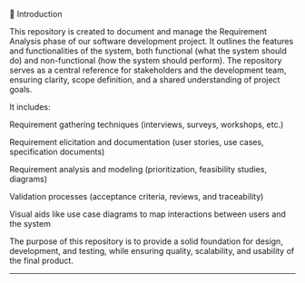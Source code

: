📌 Introduction

This repository is created to document and manage the Requirement Analysis phase of our software development project. It outlines the features and functionalities of the system, both functional (what the system should do) and non-functional (how the system should perform). The repository serves as a central reference for stakeholders and the development team, ensuring clarity, scope definition, and a shared understanding of project goals.

It includes:

Requirement gathering techniques (interviews, surveys, workshops, etc.)

Requirement elicitation and documentation (user stories, use cases, specification documents)

Requirement analysis and modeling (prioritization, feasibility studies, diagrams)

Validation processes (acceptance criteria, reviews, and traceability)

Visual aids like use case diagrams to map interactions between users and the system

The purpose of this repository is to provide a solid foundation for design, development, and testing, while ensuring quality, scalability, and usability of the final product.

----

